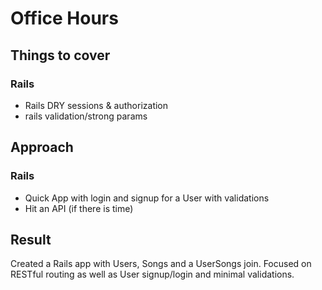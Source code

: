 # Office Hours

## Things to cover

### Rails
- Rails DRY sessions & authorization
- rails validation/strong params

## Approach

### Rails
- Quick App with login and signup for a User with validations 
- Hit an API (if there is time)

## Result

Created a Rails app with Users, Songs and a UserSongs join. Focused on RESTful routing as well as User signup/login and minimal validations.